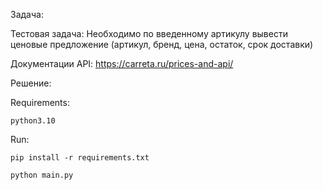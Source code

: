 Задача:

Тестовая задача:
Необходимо по введенному артикулу вывести ценовые предложение
(артикул, бренд, цена, остаток, срок доставки)

Документации API: https://carreta.ru/prices-and-api/


Решение:

Requirements:

    python3.10

Run:

    pip install -r requirements.txt

    python main.py
